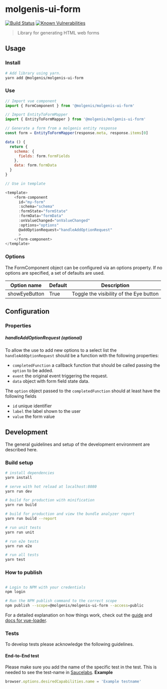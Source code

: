 # molgenis-ui-form

[![Build Status](https://travis-ci.org/molgenis/molgenis-ui-form.svg?branch=master)](https://travis-ci.org/molgenis/molgenis-ui-form)
[![Known Vulnerabilities](https://snyk.io/test/github/molgenis/molgenis-ui-form/badge.svg?targetFile=package.json)](https://snyk.io/test/github/molgenis/molgenis-ui-form?targetFile=package.json)

> Library for generating HTML web forms

## Usage

### Install

```bash
# Add library using yarn.
yarn add @molgenis/molgenis-ui-form
```

### Use

```javascript
// Import vue component
import { FormComponent } from '@molgenis/molgenis-ui-form'

// Import EntityToFormMapper
import { EntityToFormMapper } from '@molgenis/molgenis-ui-form'

// Generate a form from a molgenis entity response
const form = EntityToFormMapper(response.meta, response.items[0]

data () {
  return {
    schema: {
      fields: form.formFields
    },
    data: form.formData
  }
}

// Use in template

<template>
    <form-component
      id="my-form"
      :schema="schema"
      :formState="formState"
      :formData="formData"
      :onValueChanged="onValueChanged"
      :options="options"
      @addOptionRequest="handleAddOptionRequest"
      >
    </form-component>
</template>
```
### Options

The FormComponent object can be configured via an options property. If no options are specified, a set of defaults are used.

| Option name   | Default | Description |
|---------------|---------|-------------|
| showEyeButton | True    | Toggle the visibility of the Eye button

## Configuration

### Properties

##### handleAddOptionRequest (optional)
To allow the use to add new options to a select list the ```handleAddOptionRequest``` should be a function with the following properties:
 * ```completedFunction``` a callback function that should be called passing the ```option``` to be added.
 * ```event``` the original event triggering the request.
 * ```data``` object with form field state data.

 The ```option``` object passed to the ```completedFunction``` should at least have the following fields
 * ```id``` unique identifier
 * ```label``` the label shown to the user
 * ```value``` the form value


## Development
The general guidelines and setup of the development environment are described here.

### Build setup

```bash
# install dependencies
yarn install

# serve with hot reload at localhost:8080
yarn run dev

# build for production with minification
yarn run build

# build for production and view the bundle analyzer report
yarn run build --report

# run unit tests
yarn run unit

# run e2e tests
yarn run e2e

# run all tests
yarn test
```

### How to publish
```bash

# Login to NPM with your credentials
npm login

# Run the NPM publish command to the correct scope
npm publish --scope=@molgenis/molgenis-ui-form --access=public

```

For a detailed explanation on how things work, check out the [guide](http://vuejs-templates.github.io/webpack/) and [docs for vue-loader](http://vuejs.github.io/vue-loader).

### Tests
To develop tests please acknowledge the following guidelines.

#### End-to-End test

Please make sure you add the name of the specific test in the test. This is needed to see the test-name in [Saucelabs](https://www.saucelabs.com).
**Example**

```javascript
browser.options.desiredCapabilities.name = 'Example testname'
```
